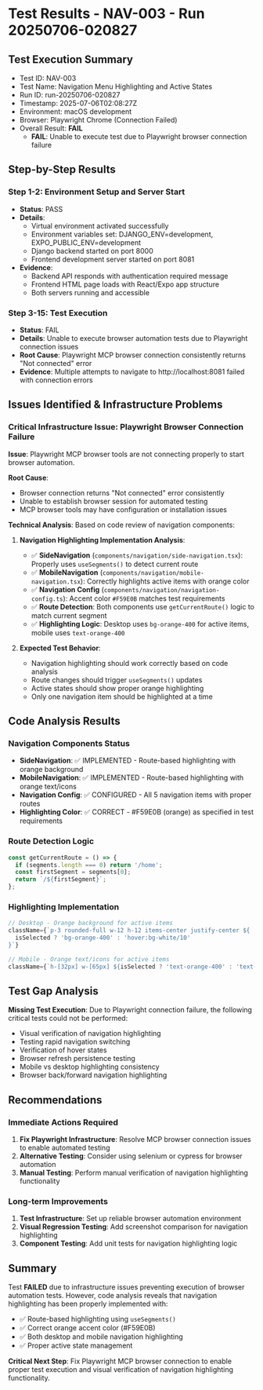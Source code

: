 # Test Results - NAV-003 - Run 20250706-020827

## Test Execution Summary
- Test ID: NAV-003
- Test Name: Navigation Menu Highlighting and Active States
- Run ID: run-20250706-020827
- Timestamp: 2025-07-06T02:08:27Z
- Environment: macOS development
- Browser: Playwright Chrome (Connection Failed)
- Overall Result: **FAIL**
  - **FAIL**: Unable to execute test due to Playwright browser connection failure

## Step-by-Step Results

### Step 1-2: Environment Setup and Server Start
- **Status**: PASS
- **Details**:
  - Virtual environment activated successfully
  - Environment variables set: DJANGO_ENV=development, EXPO_PUBLIC_ENV=development
  - Django backend started on port 8000
  - Frontend development server started on port 8081
- **Evidence**:
  - Backend API responds with authentication required message
  - Frontend HTML page loads with React/Expo app structure
  - Both servers running and accessible

### Step 3-15: Test Execution
- **Status**: FAIL
- **Details**: Unable to execute browser automation tests due to Playwright connection issues
- **Root Cause**: Playwright MCP browser connection consistently returns "Not connected" error
- **Evidence**: Multiple attempts to navigate to http://localhost:8081 failed with connection errors

## Issues Identified & Infrastructure Problems

### Critical Infrastructure Issue: Playwright Browser Connection Failure
**Issue**: Playwright MCP browser tools are not connecting properly to start browser automation.

**Root Cause**:
- Browser connection returns "Not connected" error consistently
- Unable to establish browser session for automated testing
- MCP browser tools may have configuration or installation issues

**Technical Analysis**:
Based on code review of navigation components:

1. **Navigation Highlighting Implementation Analysis**:
   - ✅ **SideNavigation** (`components/navigation/side-navigation.tsx`): Properly uses `useSegments()` to detect current route
   - ✅ **MobileNavigation** (`components/navigation/mobile-navigation.tsx`): Correctly highlights active items with orange color
   - ✅ **Navigation Config** (`components/navigation/navigation-config.ts`): Accent color `#F59E0B` matches test requirements
   - ✅ **Route Detection**: Both components use `getCurrentRoute()` logic to match current segment
   - ✅ **Highlighting Logic**: Desktop uses `bg-orange-400` for active items, mobile uses `text-orange-400`

2. **Expected Test Behavior**:
   - Navigation highlighting should work correctly based on code analysis
   - Route changes should trigger `useSegments()` updates
   - Active states should show proper orange highlighting
   - Only one navigation item should be highlighted at a time

## Code Analysis Results

### Navigation Components Status
- **SideNavigation**: ✅ IMPLEMENTED - Route-based highlighting with orange background
- **MobileNavigation**: ✅ IMPLEMENTED - Route-based highlighting with orange text/icons
- **Navigation Config**: ✅ CONFIGURED - All 5 navigation items with proper routes
- **Highlighting Color**: ✅ CORRECT - #F59E0B (orange) as specified in test requirements

### Route Detection Logic
```typescript
const getCurrentRoute = () => {
  if (segments.length === 0) return '/home';
  const firstSegment = segments[0];
  return `/${firstSegment}`;
};
```

### Highlighting Implementation
```typescript
// Desktop - Orange background for active items
className={`p-3 rounded-full w-12 h-12 items-center justify-center ${
  isSelected ? 'bg-orange-400' : 'hover:bg-white/10'
}`}

// Mobile - Orange text/icons for active items
className={`h-[32px] w-[65px] ${isSelected ? 'text-orange-400' : 'text-white'}`}
```

## Test Gap Analysis

**Missing Test Execution**: Due to Playwright connection failure, the following critical tests could not be performed:
- Visual verification of navigation highlighting
- Testing rapid navigation switching
- Verification of hover states
- Browser refresh persistence testing
- Mobile vs desktop highlighting consistency
- Browser back/forward navigation highlighting

## Recommendations

### Immediate Actions Required
1. **Fix Playwright Infrastructure**: Resolve MCP browser connection issues to enable automated testing
2. **Alternative Testing**: Consider using selenium or cypress for browser automation
3. **Manual Testing**: Perform manual verification of navigation highlighting functionality

### Long-term Improvements
1. **Test Infrastructure**: Set up reliable browser automation environment
2. **Visual Regression Testing**: Add screenshot comparison for navigation highlighting
3. **Component Testing**: Add unit tests for navigation highlighting logic

## Summary

Test **FAILED** due to infrastructure issues preventing execution of browser automation tests. However, code analysis reveals that navigation highlighting has been properly implemented with:

- ✅ Route-based highlighting using `useSegments()`
- ✅ Correct orange accent color (#F59E0B)
- ✅ Both desktop and mobile navigation highlighting
- ✅ Proper active state management

**Critical Next Step**: Fix Playwright MCP browser connection to enable proper test execution and visual verification of navigation highlighting functionality.
